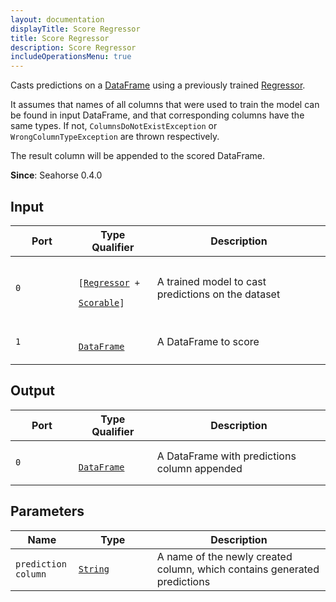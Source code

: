 ```yaml
---
layout: documentation
displayTitle: Score Regressor
title: Score Regressor
description: Score Regressor
includeOperationsMenu: true
---
```


Casts predictions on a [DataFrame](../classes/dataframe.html)
using a previously trained [Regressor](../traits/regressor.html).

It assumes that names of all columns that were used to train the model
can be found in input DataFrame, and that corresponding columns
have the same types.
If not, <code>ColumnsDoNotExistException</code> or
<code>WrongColumnTypeException</code> are thrown respectively.

The result column will be appended to the scored DataFrame.

**Since**: Seahorse 0.4.0

## Input

<table>
  <thead>
    <tr>
      <th style="width:20%">Port</th>
      <th style="width:25%">Type Qualifier</th>
      <th style="width:55%">Description</th>
    </tr>
  </thead>
  <tbody>
    <tr>
      <td>
        <code>0</code>
      </td>
      <td>
        <code>
          [<a href="../traits/regressor.html">Regressor</a> +
          <a href="../traits/scorable.html">Scorable</a>]
        </code>
      </td>
      <td>A trained model to cast predictions on the dataset</td>
    </tr>
    <tr>
      <td>
        <code>1</code>
      </td>
      <td>
        <code>
          <a href="../classes/dataframe.html">DataFrame</a>
        </code>
      </td>
      <td>A DataFrame to score</td>
    </tr>
  </tbody>
</table>

## Output

<table>
  <thead>
    <tr>
      <th style="width:20%">Port</th>
      <th style="width:25%">Type Qualifier</th>
      <th style="width:55%">Description</th>
    </tr>
  </thead>
  <tbody>
    <tr>
      <td>
        <code>0</code>
      </td>
      <td>
        <code>
          <a href="../classes/dataframe.html">DataFrame</a>
        </code>
      </td>
      <td>A DataFrame with predictions column appended</td>
    </tr>
  </tbody>
</table>

## Parameters

<table class="table">
  <thead>
    <tr>
      <th style="width:20%">Name</th>
      <th style="width:25%">Type</th>
      <th style="width:55%">Description</th>
    </tr>
  </thead>
  <tbody>
    <tr>
      <td><code>prediction column</code></td>
      <td><code><a href="../parameters.html#string">String</a></code></td>
      <td>A name of the newly created column, which contains generated predictions</td>
    </tr>
  </tbody>
</table>
